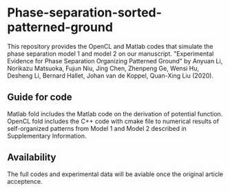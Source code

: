 # Phase-separation-sorted-patterned-ground
This repository provides the OpenCL and Matlab codes that simulate the phase separation model 1 and model 2 on our manuscript. "Experimental Evidence for Phase Separation Organizing Patterned Ground" by Anyuan Li, Norikazu Matsuoka, Fujun Niu, Jing Chen, Zhenpeng Ge, Wensi Hu, Desheng Li, Bernard Hallet, Johan van de Koppel, Quan-Xing Liu (2020).
## Guide for code 
Matlab fold includes the Matlab code on the derivation of potential function.
OpenCL fold includes the C++ code with cmake file to numerical results of self-organized patterns from Model 1 and Model 2 described in Supplementary Information.

## Availability 
The full codes and experimental data will be aviable once the original article acceptence. 
